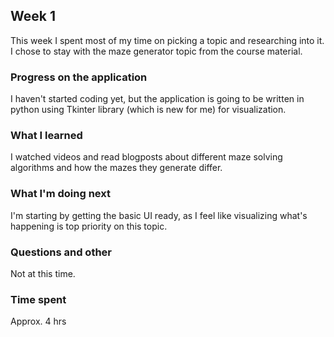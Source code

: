 ## Week 1

This week I spent most of my time on picking a topic and researching into it. 
I chose to stay with the maze generator topic from the course material.

### Progress on the application

I haven't started coding yet, but the application is going to be written in python using Tkinter library (which is new for me) for visualization.

### What I learned 

I watched videos and read blogposts about different maze solving algorithms and how the mazes they generate differ.

### What I'm doing next

I'm starting by getting the basic UI ready, as I feel like visualizing what's happening is top priority on this topic.

### Questions and other

Not at this time.

### Time spent

Approx. 4 hrs
